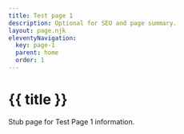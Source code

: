 ```yaml
---
title: Test page 1
description: Optional for SEO and page summary.
layout: page.njk
eleventyNavigation:
  key: page-1
  parent: home
  order: 1
---
```


# {{ title }}

Stub page for Test Page 1 information.
